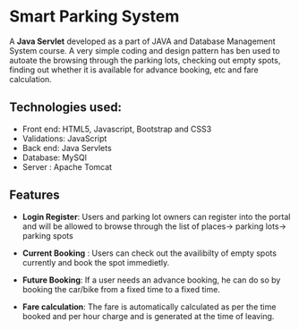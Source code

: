 # Smart Parking System

A **Java Servlet** developed as a part of JAVA and Database Management System course.
A very simple coding and design pattern has ben used to autoate the browsing through the parking lots, checking out empty spots, finding out whether it is available for advance booking, etc and fare calculation.

## Technologies used:
- Front end: HTML5, Javascript, Bootstrap and CSS3
- Validations: JavaScript
- Back end: Java Servlets
- Database: MySQl
- Server :  Apache Tomcat

## Features

- **Login Register**: Users and parking lot owners can register into the portal and will be allowed to browse through the list of places-> parking lots-> parking spots

- **Current Booking** : Users can check out the availibilty of empty spots currently and book the spot immedietly.

- **Future Booking**:  If a user needs an advance booking, he can do so by booking the car/bike from a fixed time to a fixed time.

- **Fare calculation**: The fare is automatically calculated as per the time booked and per hour charge and is generated at the time of leaving.
